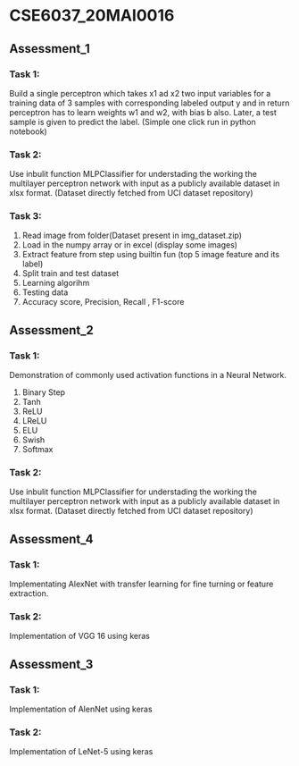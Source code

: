 # CSE6037_20MAI0016
## Assessment_1
### Task 1:
Build a single perceptron which takes x1 ad x2 two input variables for a training data of 3 samples with corresponding labeled output y and in return perceptron has to learn weights w1 and w2, with bias b also. Later, a test sample is given to predict the label. (Simple one click run in python notebook)

### Task 2:
Use inbulit function MLPClassifier for understading the working the multilayer perceptron network with input as a publicly available dataset in xlsx format. (Dataset directly fetched from UCI dataset repository)

### Task 3:
1. Read image from folder(Dataset present in img_dataset.zip)  
2. Load in the numpy array or in excel (display some images)  
3. Extract feature from step using builtin fun  (top 5 image feature and its label)
4. Split train and test dataset
5. Learning algorihm
6. Testing data
7. Accuracy score, Precision, Recall , F1-score 

## Assessment_2
### Task 1:
Demonstration of commonly used activation functions in a Neural Network.
1. Binary Step
2. Tanh
3. ReLU
4. LReLU
5. ELU
6. Swish
7. Softmax

### Task 2:
Use inbulit function MLPClassifier for understading the working the multilayer perceptron network with input as a publicly available dataset in xlsx format. (Dataset directly fetched from UCI dataset repository)

## Assessment_4
### Task 1:
Implementating AlexNet with transfer learning for fine turning or feature extraction.

### Task 2:
Implementation of VGG 16 using keras


## Assessment_3
### Task 1:
Implementation of AlenNet using keras

### Task 2:
Implementation of LeNet-5 using keras
